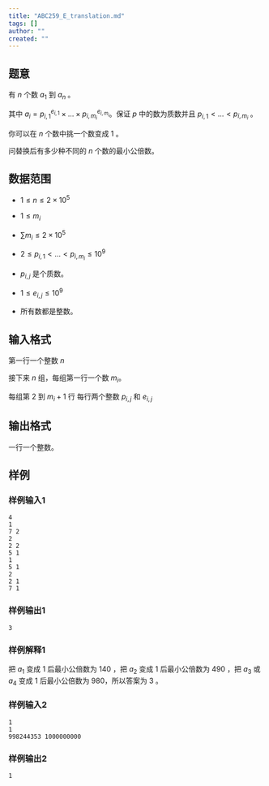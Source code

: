 ```yaml
---
title: "ABC259_E_translation.md"
tags: []
author: ""
created: ""
---
```


## 题意

有 $n$ 个数 $a_1$  到 $a_n$  。

其中 $a_i=p_{i,1}^{e_{i,1}} \times \dots \times p_{i,m_i}^{e_{i,m_i}}$。保证 $p$  中的数为质数并且 $p_{i,1} < \dots < p_{i,m_i}$  。

你可以在 $n$  个数中挑一个数变成 $1$ 。

问替换后有多少种不同的 $n$  个数的最小公倍数。

## 数据范围

- $1 \leq n \leq 2 \times 10^5$ 

- $1 \leq m_i$ 

- $\sum m_i \leq 2 \times 10^5$ 

- $2 \leq p_{i,1} < \dots < p_{i,m_i} \leq 10^9$ 

- $p_{i,j}$ 是个质数。

- $1 \leq e_{i,j} \leq 10^9$ 

- 所有数都是整数。

## 输入格式

第一行一个整数 $n$ 

接下来 $n$  组，每组第一行一个数 $m_i$。

每组第 $2$  到 $m_i+1$  行 每行两个整数 $p_{i,j}$ 和 $e_{i,j}$ 

## 输出格式

一行一个整数。

## 样例

### 样例输入1

```
4
1
7 2
2
2 2
5 1
1
5 1
2
2 1
7 1
```

### 样例输出1

```
3
```

### 样例解释1

把 $a_1$ 变成 $1$ 后最小公倍数为 $140$ ，把 $a_2$ 变成 $1$ 后最小公倍数为 $490$ ，把 $a_3$ 或 $a_4$ 变成 $1$ 后最小公倍数为 $980$，所以答案为 $3$ 。

### 样例输入2

```
1
1
998244353 1000000000
```

### 样例输出2

```
1
```


